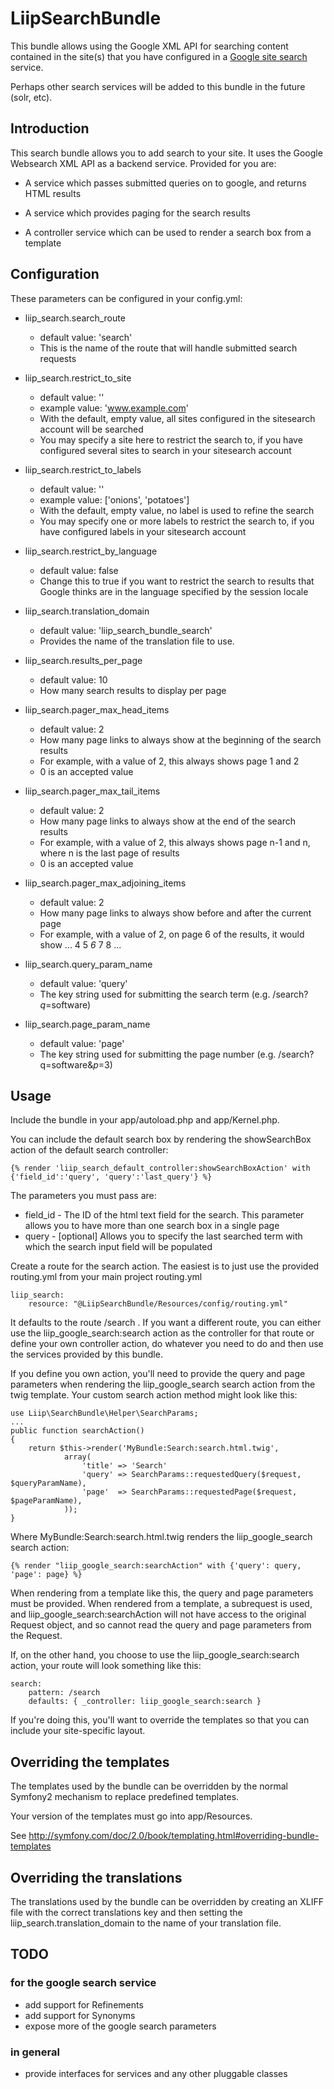 LiipSearchBundle
================

This bundle allows using the Google XML API for searching content contained
in the site(s) that you have configured in a [Google site search](http://www.google.com/sitesearch/) service.

Perhaps other search services will be added to this bundle in the future (solr, etc).

Introduction
------------
This search bundle allows you to add search to your site.  It uses the Google Websearch
XML API as a backend service.
Provided for you are:

* A service which passes submitted queries on to google, and returns HTML results

* A service which provides paging for the search results

* A controller service which can be used to render a search box from a template


Configuration
-------------
These parameters can be configured in your config.yml:

* liip_search.search_route
  * default value: 'search'
  * This is the name of the route that will handle submitted search requests

* liip_search.restrict_to_site
  * default value: ''
  * example value: 'www.example.com'
  * With the default, empty value, all sites configured in the sitesearch account will be searched
  * You may specify a site here to restrict the search to, if you have configured several sites to search in your sitesearch account

* liip_search.restrict_to_labels
  * default value: ''
  * example value: ['onions', 'potatoes']
  * With the default, empty value, no label is used to refine the search
  * You may specify one or more labels to restrict the search to, if you have configured labels in your sitesearch account

* liip_search.restrict_by_language
  * default value: false
  * Change this to true if you want to restrict the search to results that Google thinks are in the language specified by the session locale

* liip_search.translation_domain
  * default value: 'liip_search_bundle_search'
  * Provides the name of the translation file to use.

* liip_search.results_per_page
  * default value: 10
  * How many search results to display per page

* liip_search.pager_max_head_items
  * default value: 2
  * How many page links to always show at the beginning of the search results
  * For example, with a value of 2, this always shows page 1 and 2
  * 0 is an accepted value

* liip_search.pager_max_tail_items
  * default value: 2
  * How many page links to always show at the end of the search results
  * For example, with a value of 2, this always shows page n-1 and n, where n is the last page of results
  * 0 is an accepted value

* liip_search.pager_max_adjoining_items
  * default value: 2
  * How many page links to always show before and after the current page
  * For example, with a value of 2, on page 6 of the results, it would show <extremity pages> ... 4 5 *6* 7 8 ... <extremity pages>

* liip_search.query_param_name
  * default value: 'query'
  * The key string used for submitting the search term (e.g. /search?*q*=software)

* liip_search.page_param_name
  * default value: 'page'
  * The key string used for submitting the page number (e.g. /search?q=software&*p*=3)

Usage
-----
Include the bundle in your app/autoload.php and app/Kernel.php.

You can include the default search box by rendering the showSearchBox action of the default search controller:

    {% render 'liip_search_default_controller:showSearchBoxAction' with {'field_id':'query', 'query':'last_query'} %}

The parameters you must pass are:

* field_id - The ID of the html text field for the search. This parameter allows you to have more than one search box in a single page
* query - [optional] Allows you to specify the last searched term with which the search input field will be populated


Create a route for the search action. The easiest is to just use the provided routing.yml from your main project routing.yml


    liip_search:
        resource: "@LiipSearchBundle/Resources/config/routing.yml"


It defaults to the route /search . If you want a different route, you can either
use the liip_google_search:search action as the controller for that route or define
your own controller action, do whatever you need to do and then use the services
provided by this bundle.

If you define you own action, you'll need to provide the query and page parameters when
rendering the liip_google_search search action from the twig template.
Your custom search action method might look like this:

    use Liip\SearchBundle\Helper\SearchParams;
    ...
    public function searchAction()
    {
        return $this->render('MyBundle:Search:search.html.twig',
                array(
                    'title' => 'Search'
                    'query' => SearchParams::requestedQuery($request, $queryParamName),
                    'page'  => SearchParams::requestedPage($request, $pageParamName),
                ));
    }

Where MyBundle:Search:search.html.twig renders the liip_google_search search action:

    {% render "liip_google_search:searchAction" with {'query': query, 'page': page} %}

When rendering from a template like this, the query and page parameters must be provided.
When rendered from a template, a subrequest is used, and liip_google_search:searchAction
will not have access to the original Request object, and so cannot read the query and
page parameters from the Request.


If, on the other hand, you choose to use the liip_google_search:search action, your route
will look something like this:

    search:
        pattern: /search
        defaults: { _controller: liip_google_search:search }

If you're doing this, you'll want to override the templates so that you can include your
site-specific layout.

Overriding the templates
------------------------

The templates used by the bundle can be overridden by the normal Symfony2 mechanism to replace predefined
templates.

Your version of the templates must go into app/Resources.

See http://symfony.com/doc/2.0/book/templating.html#overriding-bundle-templates

Overriding the translations
---------------------------

The translations used by the bundle can be overridden by creating an XLIFF file with the correct translations
key and then setting the liip_search.translation_domain to the name of your translation file.


TODO
----
### for the google search service
* add support for Refinements
* add support for Synonyms
* expose more of the google search parameters

### in general
* provide interfaces for services and any other pluggable classes
